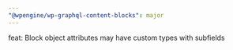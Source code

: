 ```yaml
---
"@wpengine/wp-graphql-content-blocks": major
---
```


feat: Block object attributes may have custom types with subfields

